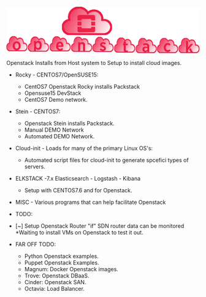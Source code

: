 
![openstack Installs](./gh_img/openstack_installs.png)


Openstack Installs from Host system to Setup to install cloud images. 

* Rocky - CENTOS7/OpenSUSE15:
  * CentOS7 Openstack Rocky installs Packstack
  * Opensuse15 DevStack
  * CentOS7 Demo network.

* Stein - CENTOS7:
  * Openstack Stein installs Packstack.
  * Manual DEMO Network 
  * Automated DEMO Network.

* Cloud-init - Loads for many of the primary Linux OS's:
  * Automated script files for cloud-init to generate spcefici types of servers.

* ELKSTACK -7.x Elasticsearch - Logstash - Kibana
  *  Setup with CENTOS7.6 and for Openstack. 

* MISC - Various programs that can help facilitate Openstack


* TODO:

 * [~] Setup Openstack Router "if" SDN router data can be monitored
     *Waiting to install VMs on Openstack to test it out. 

* FAR OFF TODO:
  * Python Openstack examples.
  * Puppet Openstack Examples.
  * Magnum: Docker Openstack images.
  * Trove: Openstack DBaaS.
  * Cinder: Openstack SAN.
  * Octavia: Load Balancer. 

   
   

